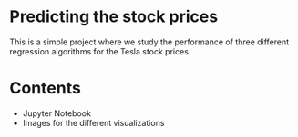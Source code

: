 # Predicting the stock prices
This is a simple project where we study the performance of three different regression algorithms for the Tesla stock prices.

# Contents
- Jupyter Notebook
- Images for the different visualizations
